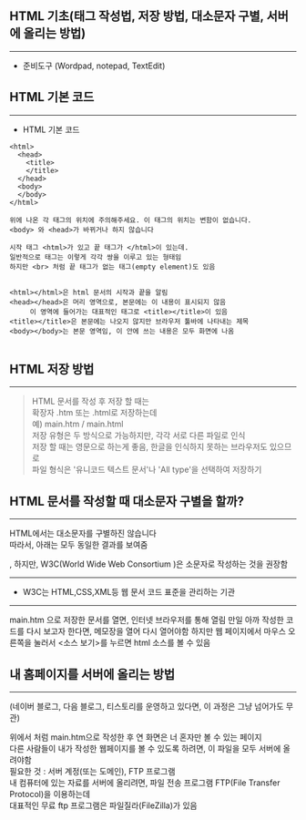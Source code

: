 ## HTML 기초(태그 작성법, 저장 방법, 대소문자 구별, 서버에 올리는 방법)        
------------
+ 준비도구 (Wordpad, notepad, TextEdit)
   
## HTML 기본 코드   
------------   
+ HTML 기본 코드   
```
<html>
  <head>
    <title>
    </title>
  </head>
  <body>
  </body>
</html>
  
위에 나온 각 태그의 위치에 주의해주세요. 이 태그의 위치는 변함이 없습니다.
<body> 와 <head>가 바뀌거나 하지 않습니다

시작 태그 <html>가 있고 끝 태그가 </html>이 있는데.
일반적으로 태그는 이렇게 각각 쌍을 이루고 있는 형태임
하지만 <br> 처럼 끝 태그가 없는 태그(empty element)도 있음
  

<html></html>은 html 문서의 시작과 끝을 알림
<head></head>은 머리 영역으로, 본문에는 이 내용이 표시되지 않음
     이 영역에 들어가는 대표적인 태그로 <title></title>이 있음
<title></title>은 본문에는 나오지 않지만 브라우저 툴바에 나타내는 제목
<body></body>는 본문 영역임, 이 안에 쓰는 내용은 모두 화면에 나옴


```

## HTML 저장 방법
-----------

> HTML 문서를 작성 후 저장 할 때는  
> 확장자 .htm 또는 .html로 저장하는데  
> 예) main.htm / main.html  
> 저장 유형은 두 방식으로 가능하지만, 각각 서로 다른 파일로 인식  
> 저장 할 때는 영문으로 하는게 좋음, 한글을 인식하지 못하는 브라우저도 있으므로  
> 파일 형식은 '유니코드 텍스트 문서'나 'All type'을 선택하여 저장하기  

## HTML 문서를 작성할 때 대소문자 구별을 할까?   
----------------
HTML에서는 대소문자를 구별하진 않습니다  
따라서, 아래는 모두 동일한 결과를 보여줌  
<HEAD></HEAD>,<head></head> <HEAD></HEAD>  
하지만, W3C(World Wide Web Consortium )은 소문자로 작성하는 것을 권장함  

----------------
+ W3C는 HTML,CSS,XML등 웹 문서 코드 표준을 관리하는 기관   
--------------
main.htm 으로 저장한 문서를 열면, 인터넷 브라우저를 통해 열림
만일 아까 작성한 코드를 다시 보고자 한다면, 메모장을 열어 다시 열어야함
하지만 웹 페이지에서 마우스 오른쪽을 눌러서 <소스 보기>를 누르면 html 소스를 볼 수 있음

## 내 홈페이지를 서버에 올리는 방법   
-----------------   
(네이버 블로그, 다음 블로그, 티스토리를 운영하고 있다면, 이 과정은 그냥 넘어가도 무관)

위에서 처럼 main.htm으로 작성한 후 연 화면은 너 혼자만 볼 수 있는 페이지  
다른 사람들이 내가 작성한 웹페이지를 볼 수 있도록 하려면, 이 파일을 모두 서버에 올려야함     
필요한 것 : 서버 계정(또는 도메인), FTP 프로그램   
내 컴퓨터에 있는 자료를 서버에 올리려면, 파일 전송 프로그램 FTP(File Transfer Protocol)을 이용하는데   
대표적인 무료 ftp 프로그램은 파일질라(FileZilla)가 있음

